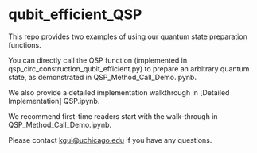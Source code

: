 # qubit_efficient_QSP

This repo provides two examples of using our quantum state preparation functions.

You can directly call the QSP function (implemented in qsp_circ_construction_qubit_efficient.py) to prepare an arbitrary quantum state, as demonstrated in QSP_Method_Call_Demo.ipynb.

We also provide a detailed implementation walkthrough in [Detailed Implementation] QSP.ipynb.

We recommend first-time readers start with the walk-through in QSP_Method_Call_Demo.ipynb.

Please contact kgui@uchicago.edu if you have any questions.
